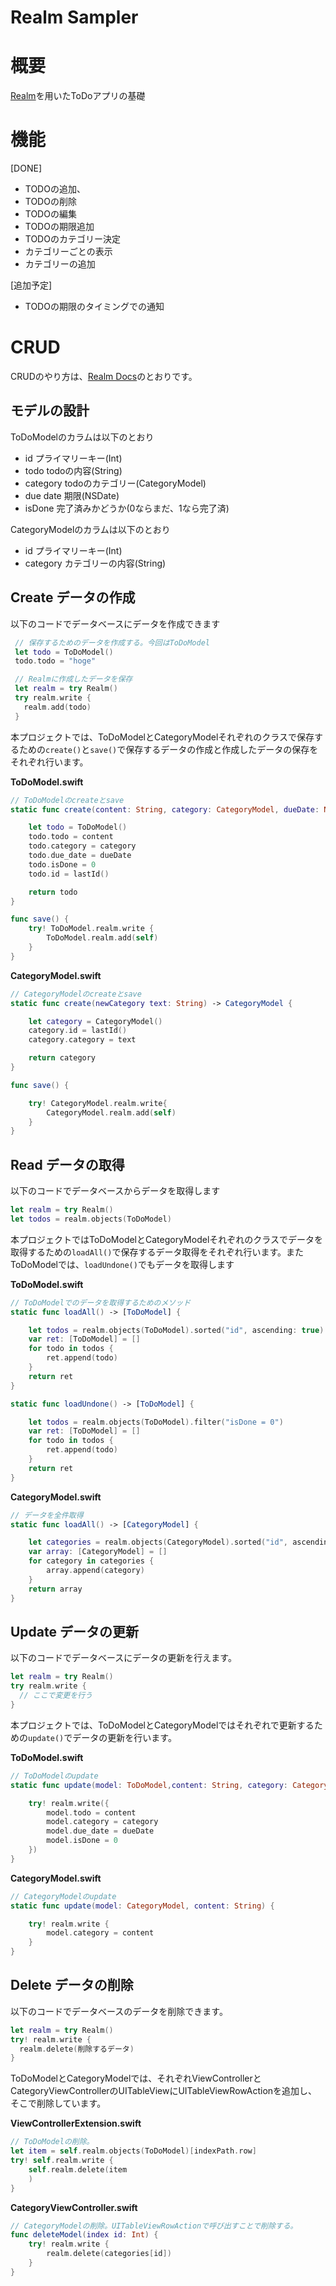 # Realm Sampler

# 概要
[Realm](https://realm.io/)を用いたToDoアプリの基礎

# 機能
[DONE]
- TODOの追加、
- TODOの削除
- TODOの編集
- TODOの期限追加
- TODOのカテゴリー決定
- カテゴリーごとの表示
- カテゴリーの追加

[追加予定]
- TODOの期限のタイミングでの通知

# CRUD
CRUDのやり方は、[Realm Docs](https://realm.io/jp/docs/swift/latest/)のとおりです。

## モデルの設計
ToDoModelのカラムは以下のとおり
- id プライマリーキー(Int)
- todo todoの内容(String)
- category todoのカテゴリー(CategoryModel)
- due date 期限(NSDate)
- isDone 完了済みかどうか(0ならまだ、1なら完了済)

CategoryModelのカラムは以下のとおり
- id プライマリーキー(Int)
- category カテゴリーの内容(String)

## Create データの作成
以下のコードでデータベースにデータを作成できます
```swift
 // 保存するためのデータを作成する。今回はToDoModel
 let todo = ToDoModel()
 todo.todo = "hoge"

 // Realmに作成したデータを保存
 let realm = try Realm()
 try realm.write {
   realm.add(todo)
 }
```

本プロジェクトでは、ToDoModelとCategoryModelそれぞれのクラスで保存するための```create()```と```save()```で保存するデータの作成と作成したデータの保存をそれぞれ行います。

**ToDoModel.swift**
```swift
// ToDoModelのcreateとsave
static func create(content: String, category: CategoryModel, dueDate: NSDate) -> ToDoModel {

    let todo = ToDoModel()
    todo.todo = content
    todo.category = category
    todo.due_date = dueDate
    todo.isDone = 0
    todo.id = lastId()

    return todo
}

func save() {
    try! ToDoModel.realm.write {
        ToDoModel.realm.add(self)
    }
}
```

**CategoryModel.swift**
```swift
// CategoryModelのcreateとsave
static func create(newCategory text: String) -> CategoryModel {

    let category = CategoryModel()
    category.id = lastId()
    category.category = text

    return category
}

func save() {

    try! CategoryModel.realm.write{
        CategoryModel.realm.add(self)
    }
}
```

## Read データの取得
以下のコードでデータベースからデータを取得します

```swift
let realm = try Realm()
let todos = realm.objects(ToDoModel)
```

本プロジェクトではToDoModelとCategoryModelそれぞれのクラスでデータを取得するための```loadAll()```で保存するデータ取得をそれぞれ行います。またToDoModelでは、```loadUndone()```でもデータを取得します

**ToDoModel.swift**
```swift
// ToDoModelでのデータを取得するためのメソッド
static func loadAll() -> [ToDoModel] {

    let todos = realm.objects(ToDoModel).sorted("id", ascending: true)
    var ret: [ToDoModel] = []
    for todo in todos {
        ret.append(todo)
    }
    return ret
}

static func loadUndone() -> [ToDoModel] {

    let todos = realm.objects(ToDoModel).filter("isDone = 0")
    var ret: [ToDoModel] = []
    for todo in todos {
        ret.append(todo)
    }
    return ret
}
```

**CategoryModel.swift**
```swift
// データを全件取得
static func loadAll() -> [CategoryModel] {

    let categories = realm.objects(CategoryModel).sorted("id", ascending: true)
    var array: [CategoryModel] = []
    for category in categories {
        array.append(category)
    }
    return array
}
```

## Update データの更新
以下のコードでデータベースにデータの更新を行えます。

```swift
let realm = try Realm()
try realm.write {
  // ここで変更を行う
}
```

本プロジェクトでは、ToDoModelとCategoryModelではそれぞれで更新するための```update()```でデータの更新を行います。

**ToDoModel.swift**
```swift
// ToDoModelのupdate
static func update(model: ToDoModel,content: String, category: CategoryModel, dueDate: NSDate) {

    try! realm.write({
        model.todo = content
        model.category = category
        model.due_date = dueDate
        model.isDone = 0
    })
}

```

**CategoryModel.swift**
```swift
// CategoryModelのupdate
static func update(model: CategoryModel, content: String) {

    try! realm.write {
        model.category = content
    }
}
```
## Delete データの削除

以下のコードでデータベースのデータを削除できます。

```swift
let realm = try Realm()
try! realm.write {
  realm.delete(削除するデータ)
}   
```

ToDoModelとCategoryModelでは、それぞれViewControllerとCategoryViewControllerのUITableViewにUITableViewRowActionを追加し、そこで削除しています。

**ViewControllerExtension.swift**
```swift
// ToDoModelの削除。
let item = self.realm.objects(ToDoModel)[indexPath.row]
try! self.realm.write {
    self.realm.delete(item
    )
}

```
**CategoryViewController.swift**
```swift
// CategoryModelの削除。UITableViewRowActionで呼び出すことで削除する。
func deleteModel(index id: Int) {
    try! realm.write {
        realm.delete(categories[id])
    }
}
```
